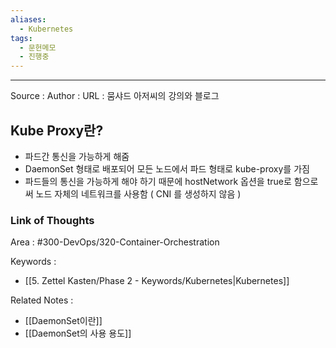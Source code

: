 ```yaml
---
aliases:
  - Kubernetes
tags:
  - 문헌메모
  - 진행중
---
```

	

---


Source :
Author : 
URL : 뭄샤드 아저씨의 강의와 블로그

## Kube Proxy란?
- 파드간 통신을 가능하게 해줌
- DaemonSet 형태로 배포되어 모든 노드에서 파드 형태로 kube-proxy를 가짐
- 파드들의 통신을 가능하게 해야 하기 때문에 hostNetwork 옵션을 true로 함으로써 노드 자체의 네트워크를 사용함 ( CNI 를 생성하지 않음 )


### Link of Thoughts
Area : #300-DevOps/320-Container-Orchestration 

Keywords :
- [[5. Zettel Kasten/Phase 2 - Keywords/Kubernetes|Kubernetes]]

Related Notes : 
- [[DaemonSet이란]]
- [[DaemonSet의 사용 용도]]